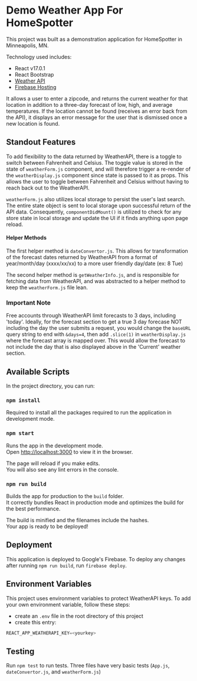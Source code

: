 # Demo Weather App For HomeSpotter

This project was built as a demonstration application for HomeSpotter in Minneapolis, MN.

Technology used includes:
- React v17.0.1 
- React Bootstrap
- [Weather API](https://www.weatherapi.com/)
- [Firebase Hosting](https://firebase.google.com/docs/hosting/quickstart)

It allows a user to enter a zipcode, and returns the current weather for that location in addition to a three-day forecast of low, high, and average temperatures. If the location cannot be found (receives an error back from the API), it displays an error message for the user that is dismissed once a new location is found.

## Standout Features
To add flexibility to the data returned by WeatherAPI, there is a toggle to switch between Fahrenheit and Celsius. The toggle value is stored in the state of `weatherForm.js` component, and will therefore trigger a re-render of the `weatherDisplay.js` component since state is passed to it as props. This allows the user to toggle between Fahrenheit and Celsius without having to reach back out to the WeatherAPI.

`weatherForm.js` also utilizes local storage to persist the user's last search. The entire state object is sent to local storage upon successful return of the API data. Consequently, `componentDidMount()` is utilized to check for any store state in local storage and update the UI if it finds anything upon page reload. 

#### Helper Methods
The first helper method is `dateConvertor.js`. This allows for transformation of the forecast dates returned by WeatherAPI from a format of year/month/day (xxxx/xx/xx) to a more user friendly day/date (ex: 8 Tue)

The second helper method is `getWeatherInfo.js`, and is responsible for fetching data from WeatherAPI, and was abstracted to a helper method to keep the `weatherForm.js` file lean.

### Important Note
Free accounts through WeatherAPI limit forecasts to 3 days, including 'today'. Ideally, for the forecast section to get a true 3 day forecase NOT including the day the user submits a request, you would change the `baseURL` query string to end with `&days=4`, then add `.slice(1)` in `weatherDisplay.js` where the forecast array is mapped over. This would allow the forecast to not include the day that is also displayed above in the 'Current' weather section.

## Available Scripts

In the project directory, you can run:

### `npm install`

Required to install all the packages required to run the application in development mode.

### `npm start`

Runs the app in the development mode.\
Open [http://localhost:3000](http://localhost:3000) to view it in the browser.

The page will reload if you make edits.\
You will also see any lint errors in the console.


### `npm run build`

Builds the app for production to the `build` folder.\
It correctly bundles React in production mode and optimizes the build for the best performance.

The build is minified and the filenames include the hashes.\
Your app is ready to be deployed!

## Deployment

This application is deployed to Google's Firebase. To deploy any changes after running `npm run build`, run `firebase deploy`.

## Environment Variables

This project uses environment variables to protect WeatherAPI keys. To add your own environment variable, follow these steps:
- create an `.env` file in the root directory of this project
- create this entry:

``` javascript
REACT_APP_WEATHERAPI_KEY=<yourkey>
```
## Testing

Run `npm test` to run tests. Three files have very basic tests (`App.js`, `dateConvertor.js`, and `weatherForm.js`)


